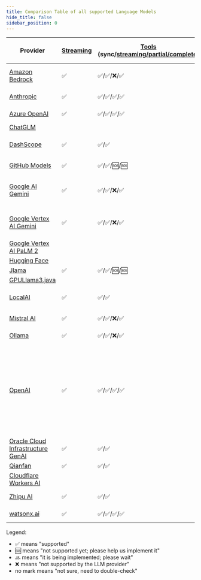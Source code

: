 ```yaml
---
title: Comparison Table of all supported Language Models
hide_title: false
sidebar_position: 0
---
```


| Provider                                                                         | [Streaming](/tutorials/response-streaming) | [Tools](/tutorials/tools) (sync/[streaming/partial/complete](/tutorials/tools#using-streamingchatmodel)) | [JSON Schema](/tutorials/structured-outputs#json-schema)           | [JSON Mode](/tutorials/ai-services#json-mode) | Thinking (Reasoning) | Supported [Modalities](/tutorials/chat-and-language-models/#multimodality) (Input) | [Observability](/tutorials/observability) | [Customizable HTTP Client](/tutorials/customizable-http-client) | Local Deployment                                                                                                        | Supports Native Image | Comments                                                                   |
|----------------------------------------------------------------------------------|--------------------------------------------|----------------------------------------------------------------------------------------------------------|--------------------------------------------------------------------|-----------------------------------------------|----------------------|------------------------------------------------------------------------------------|-------------------------------------------|-----------------------------------------------------------------|-------------------------------------------------------------------------------------------------------------------------|-----------------------|----------------------------------------------------------------------------|
| [Amazon Bedrock](/integrations/language-models/amazon-bedrock)                   | ✅                                          | ✅/✅/❌/✅                                                                                                  |                                                                    |                                               | ✅                    | text, image, PDF                                                                   | ✅                                         |                                                                 |                                                                                                                         |                       |                                                                            |
| [Anthropic](/integrations/language-models/anthropic)                             | ✅                                          | ✅/✅/✅/✅                                                                                                  |                                                                    |                                               | ✅                    | text, image                                                                        | ✅                                         | ✅                                                               |                                                                                                                         | ✅                     |                                                                            |
| [Azure OpenAI](/integrations/language-models/azure-open-ai)                      | ✅                                          | ✅/✅/✅/✅                                                                                                  | ✅                                                                  | ✅                                             |                      | text, image                                                                        | ✅                                         |                                                                 |                                                                                                                         |                       |                                                                            |
| [ChatGLM](/integrations/language-models/chatglm)                                 |                                            |                                                                                                          |                                                                    |                                               |                      | text                                                                               |                                           |                                                                 |                                                                                                                         |                       |                                                                            |
| [DashScope](/integrations/language-models/dashscope)                             | ✅                                          | ✅/✅                                                                                                      |                                                                    |                                               |                      | text, image, audio                                                                 | ✅                                         |                                                                 |                                                                                                                         |                       |                                                                            |
| [GitHub Models](/integrations/language-models/github-models)                     | ✅                                          | ✅/✅/🆘/🆘                                                                                                | 🔜 [#1911](https://github.com/langchain4j/langchain4j/issues/1911) | ✅                                             |                      | text, image                                                                        | ✅                                         |                                                                 |                                                                                                                         |                       |                                                                            |
| [Google AI Gemini](/integrations/language-models/google-ai-gemini)               | ✅                                          | ✅/✅/❌/✅                                                                                                  | ✅                                                                  | ✅                                             | ✅                    | text, image, audio, video, PDF                                                     | ✅                                         | ✅                                                               |                                                                                                                         |                       |                                                                            |
| [Google Vertex AI Gemini](/integrations/language-models/google-vertex-ai-gemini) | ✅                                          | ✅/✅/❌/✅                                                                                                  | ✅                                                                  | ✅                                             |                      | text, image, audio, video, PDF                                                     | ✅                                         |                                                                 |                                                                                                                         |                       |                                                                            |
| [Google Vertex AI PaLM 2](/integrations/language-models/google-palm)             |                                            |                                                                                                          |                                                                    |                                               |                      | text                                                                               |                                           |                                                                 |                                                                                                                         | ✅                     |                                                                            |
| [Hugging Face](/integrations/language-models/hugging-face)                       |                                            |                                                                                                          |                                                                    |                                               |                      | text                                                                               |                                           |                                                                 |                                                                                                                         |                       |                                                                            |
| [Jlama](/integrations/language-models/jlama)                                     | ✅                                          | ✅/✅/🆘/🆘                                                                                                |                                                                    |                                               |                      | text                                                                               |                                           |                                                                 | ✅                                                                                                                       | ✅                     |                                                                            |
| [GPULlama3.java](/integrations/language-models/gpullama3-java)                   |                                            |                                                                                                          |                                                                    |                                               |                      | text                                                                               |                                           |                                                                 | ✅                                                                                                                       | ✅                     |                                                                            |
| [LocalAI](/integrations/language-models/local-ai)                                | ✅                                          | ✅/✅                                                                                                      |                                                                    |                                               |                      | text, image, audio                                                                 |                                           |                                                                 | ✅                                                                                                                       |                       |                                                                            |
| [Mistral AI](/integrations/language-models/mistral-ai)                           | ✅                                          | ✅/✅/❌/✅                                                                                                  | ✅                                                                  | ✅                                             |                      | text, image                                                                        | ✅                                         | ✅                                                               |                                                                                                                         |                       |                                                                            |
| [Ollama](/integrations/language-models/ollama)                                   | ✅                                          | ✅/✅/❌/✅                                                                                                  | ✅                                                                  | ✅                                             | ✅                    | text, image                                                                        | ✅                                         | ✅                                                               | ✅                                                                                                                       |                       |                                                                            |
| [OpenAI](/integrations/language-models/open-ai)                                  | ✅                                          | ✅/✅/✅/✅                                                                                                  | ✅                                                                  | ✅                                             | ✅ (DeepSeek)         | text, image, audio, PDF                                                            | ✅                                         | ✅                                                               | See [OpenAI-Compatible Language Models](./openai-compatible.md) (Ollama, LM Studio, GPT4All, Docker Model Runner, etc.) | ✅                     | See [OpenAI-Compatible Language Models](./openai-compatible.md)(Groq, ...) |
| [Oracle Cloud Infrastructure GenAI](/integrations/language-models/oci-genai)     | ✅                                          | ✅/✅                                                                                                      |                                                                    |                                               |                      | text, image                                                                        |                                           |                                                                 |                                                                                                                         | ✅                     |                                                                            |
| [Qianfan](/integrations/language-models/qianfan)                                 | ✅                                          | ✅/✅                                                                                                      |                                                                    |                                               |                      | text                                                                               |                                           |                                                                 |                                                                                                                         |                       |                                                                            |
| [Cloudflare Workers AI](/integrations/language-models/workers-ai)                |                                            |                                                                                                          |                                                                    |                                               |                      | text                                                                               |                                           |                                                                 |                                                                                                                         |                       |                                                                            |
| [Zhipu AI](/integrations/language-models/zhipu-ai)                               | ✅                                          | ✅/✅                                                                                                      |                                                                    |                                               |                      | text, image                                                                        | ✅                                         |                                                                 |                                                                                                                         |                       |                                                                            |
| [watsonx.ai](/integrations/language-models/watsonx)                              | ✅                                          | ✅/✅/✅/✅                                                                                                  | ✅                                                                  | ✅                                             | ✅ (Granite)          | text, image                                                                        | ✅                                         | ✅                                                               |                                                                                                                         |                       |                                                                            |

Legend:

- ✅ means "supported"
- 🆘 means "not supported yet; please help us implement it"
- 🔜 means "it is being implemented; please wait"
- ❌ means "not supported by the LLM provider"
- no mark means "not sure, need to double-check"
